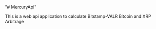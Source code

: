 "# MercuryApi" 

This is a web api application to calculate Bitstamp-VALR Bitcoin and XRP Arbitrage


